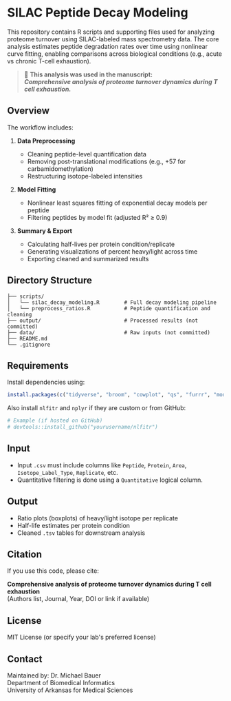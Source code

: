 # SILAC Peptide Decay Modeling

This repository contains R scripts and supporting files used for analyzing proteome turnover using SILAC-labeled mass spectrometry data. The core analysis estimates peptide degradation rates over time using nonlinear curve fitting, enabling comparisons across biological conditions (e.g., acute vs chronic T-cell exhaustion).

> 📝 **This analysis was used in the manuscript:  
> _Comprehensive analysis of proteome turnover dynamics during T cell exhaustion._**

## Overview

The workflow includes:

1. **Data Preprocessing**  
   - Cleaning peptide-level quantification data  
   - Removing post-translational modifications (e.g., +57 for carbamidomethylation)  
   - Restructuring isotope-labeled intensities

2. **Model Fitting**  
   - Nonlinear least squares fitting of exponential decay models per peptide  
   - Filtering peptides by model fit (adjusted R² ≥ 0.9)

3. **Summary & Export**  
   - Calculating half-lives per protein condition/replicate  
   - Generating visualizations of percent heavy/light across time  
   - Exporting cleaned and summarized results

## Directory Structure

```
├── scripts/
│   └── silac_decay_modeling.R        # Full decay modeling pipeline
│   └── preprocess_ratios.R           # Peptide quantification and cleaning
├── output/                           # Processed results (not committed)
├── data/                             # Raw inputs (not committed)
├── README.md
└── .gitignore
```

## Requirements

Install dependencies using:

```r
install.packages(c("tidyverse", "broom", "cowplot", "qs", "furrr", "modelr"))
```

Also install `nlfitr` and `nplyr` if they are custom or from GitHub:
```r
# Example (if hosted on GitHub)
# devtools::install_github("yourusername/nlfitr")
```

## Input

- Input `.csv` must include columns like `Peptide`, `Protein`, `Area`, `Isotope_Label_Type`, `Replicate`, etc.
- Quantitative filtering is done using a `Quantitative` logical column.

## Output

- Ratio plots (boxplots) of heavy/light isotope per replicate
- Half-life estimates per protein condition
- Cleaned `.tsv` tables for downstream analysis

## Citation

If you use this code, please cite:

**Comprehensive analysis of proteome turnover dynamics during T cell exhaustion**  
(Authors list, Journal, Year, DOI or link if available)

## License

MIT License (or specify your lab's preferred license)

## Contact

Maintained by: Dr. Michael Bauer  
Department of Biomedical Informatics  
University of Arkansas for Medical Sciences
